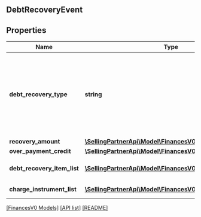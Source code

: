 ## DebtRecoveryEvent

## Properties

Name | Type | Description | Notes
------------ | ------------- | ------------- | -------------
**debt_recovery_type** | **string** | The debt recovery type.<br><br>Possible values:<br><br>* DebtPayment<br><br>* DebtPaymentFailure<br><br>*DebtAdjustment | [optional]
**recovery_amount** | [**\SellingPartnerApi\Model\FinancesV0\Currency**](Currency.md) |  | [optional]
**over_payment_credit** | [**\SellingPartnerApi\Model\FinancesV0\Currency**](Currency.md) |  | [optional]
**debt_recovery_item_list** | [**\SellingPartnerApi\Model\FinancesV0\DebtRecoveryItem[]**](DebtRecoveryItem.md) | A list of debt recovery item information. | [optional]
**charge_instrument_list** | [**\SellingPartnerApi\Model\FinancesV0\ChargeInstrument[]**](ChargeInstrument.md) | A list of payment instruments. | [optional]

[[FinancesV0 Models]](../) [[API list]](../../Api) [[README]](../../../README.md)
